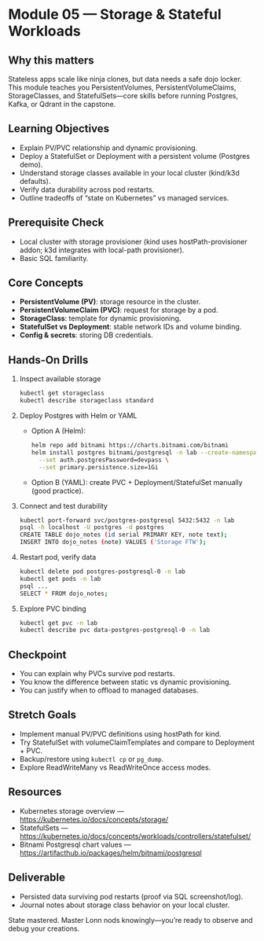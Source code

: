 # Module 05 — Storage & Stateful Workloads

## Why this matters

Stateless apps scale like ninja clones, but data needs a safe dojo locker. This module teaches you PersistentVolumes, PersistentVolumeClaims, StorageClasses, and StatefulSets—core skills before running Postgres, Kafka, or Qdrant in the capstone.

## Learning Objectives

- Explain PV/PVC relationship and dynamic provisioning.
- Deploy a StatefulSet or Deployment with a persistent volume (Postgres demo).
- Understand storage classes available in your local cluster (kind/k3d defaults).
- Verify data durability across pod restarts.
- Outline tradeoffs of “state on Kubernetes” vs managed services.

## Prerequisite Check

- Local cluster with storage provisioner (kind uses hostPath-provisioner addon; k3d integrates with local-path provisioner).
- Basic SQL familiarity.

## Core Concepts

- **PersistentVolume (PV)**: storage resource in the cluster.
- **PersistentVolumeClaim (PVC)**: request for storage by a pod.
- **StorageClass**: template for dynamic provisioning.
- **StatefulSet vs Deployment**: stable network IDs and volume binding.
- **Config & secrets**: storing DB credentials.

## Hands-On Drills

1. Inspect available storage

   ```bash
   kubectl get storageclass
   kubectl describe storageclass standard
   ```

2. Deploy Postgres with Helm or YAML

   - Option A (Helm):
     ```bash
     helm repo add bitnami https://charts.bitnami.com/bitnami
     helm install postgres bitnami/postgresql -n lab --create-namespace \
       --set auth.postgresPassword=devpass \
       --set primary.persistence.size=1Gi
     ```
   - Option B (YAML): create PVC + Deployment/StatefulSet manually (good practice).

3. Connect and test durability

   ```bash
   kubectl port-forward svc/postgres-postgresql 5432:5432 -n lab
   psql -h localhost -U postgres -d postgres
   CREATE TABLE dojo_notes (id serial PRIMARY KEY, note text);
   INSERT INTO dojo_notes (note) VALUES ('Storage FTW');
   ```

4. Restart pod, verify data

   ```bash
   kubectl delete pod postgres-postgresql-0 -n lab
   kubectl get pods -n lab
   psql ...
   SELECT * FROM dojo_notes;
   ```

5. Explore PVC binding
   ```bash
   kubectl get pvc -n lab
   kubectl describe pvc data-postgres-postgresql-0 -n lab
   ```

## Checkpoint

- You can explain why PVCs survive pod restarts.
- You know the difference between static vs dynamic provisioning.
- You can justify when to offload to managed databases.

## Stretch Goals

- Implement manual PV/PVC definitions using hostPath for kind.
- Try StatefulSet with volumeClaimTemplates and compare to Deployment + PVC.
- Backup/restore using `kubectl cp` or `pg_dump`.
- Explore ReadWriteMany vs ReadWriteOnce access modes.

## Resources

- Kubernetes storage overview — https://kubernetes.io/docs/concepts/storage/
- StatefulSets — https://kubernetes.io/docs/concepts/workloads/controllers/statefulset/
- Bitnami Postgresql chart values — https://artifacthub.io/packages/helm/bitnami/postgresql

## Deliverable

- Persisted data surviving pod restarts (proof via SQL screenshot/log).
- Journal notes about storage class behavior on your local cluster.

State mastered. Master Lonn nods knowingly—you’re ready to observe and debug your creations.
